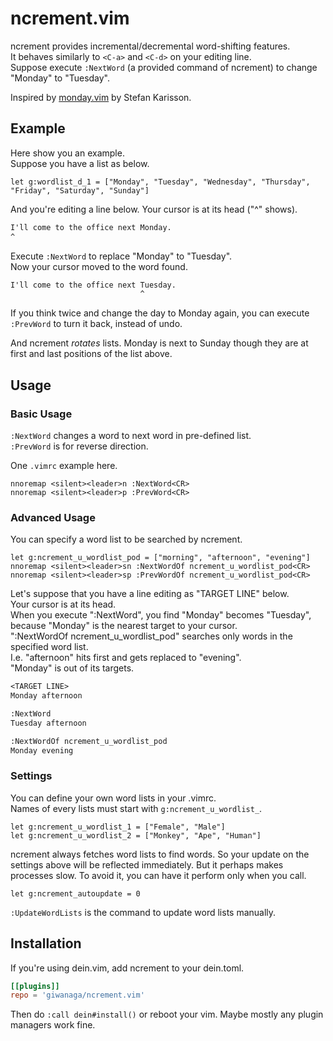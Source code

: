 # ncrement.vim
ncrement provides incremental/decremental word-shifting features.  
It behaves similarly to `<C-a>` and `<C-d>` on your editing line.  
Suppose execute `:NextWord` (a provided command of ncrement) to change "Monday" to "Tuesday".  

Inspired by [monday.vim](https://www.vim.org/scripts/script.php?script_id=1046) by Stefan Karisson.

## Example
Here show you an example.  
Suppose you have a list as below.

```.vimrc
let g:wordlist_d_1 = ["Monday", "Tuesday", "Wednesday", "Thursday", "Friday", "Saturday", "Sunday"]
```
 
And you're editing a line below. Your cursor is at its head ("^" shows).
```example.txt
I'll come to the office next Monday.
^
```

Execute `:NextWord` to replace "Monday" to "Tuesday".  
Now your cursor moved to the word found.

```example.txt
I'll come to the office next Tuesday.
                             ^
```

If you think twice and change the day to Monday again, you can execute `:PrevWord` to turn it back, instead of undo.

And ncrement *rotates* lists.
Monday is next to Sunday though they are at first and last positions of the list above.


## Usage
### Basic Usage
`:NextWord` changes a word to next word in pre-defined list.  
`:PrevWord` is for reverse direction.

One `.vimrc` example here.

```.vimrc
nnoremap <silent><leader>n :NextWord<CR>
nnoremap <silent><leader>p :PrevWord<CR>
```

### Advanced Usage
You can specify a word list to be searched by ncrement.

```.vimrc
let g:ncrement_u_wordlist_pod = ["morning", "afternoon", "evening"]
nnoremap <silent><leader>sn :NextWordOf ncrement_u_wordlist_pod<CR>
nnoremap <silent><leader>sp :PrevWordOf ncrement_u_wordlist_pod<CR>
```

Let's suppose that you have a line editing as "TARGET LINE" below.  
Your cursor is at its head.  
When you execute ":NextWord", you find "Monday" becomes "Tuesday", because "Monday" is the nearest target to your cursor.  
":NextWordOf ncrement_u_wordlist_pod" searches only words in the specified word list.  
I.e. "afternoon" hits first and gets replaced to "evening".  
"Monday" is out of its targets.

```example.txt
<TARGET LINE>
Monday afternoon

:NextWord
Tuesday afternoon

:NextWordOf ncrement_u_wordlist_pod
Monday evening
```

### Settings
You can define your own word lists in your .vimrc.  
Names of every lists must start with `g:ncrement_u_wordlist_`.

```
let g:ncrement_u_wordlist_1 = ["Female", "Male"]
let g:ncrement_u_wordlist_2 = ["Monkey", "Ape", "Human"]
```

ncrement always fetches word lists to find words.
So your update on the settings above will be reflected immediately.
But it perhaps makes processes slow.
To avoid it, you can have it perform only when you call.

```
let g:ncrement_autoupdate = 0
```

`:UpdateWordLists` is the command to update word lists manually.


## Installation
If you're using dein.vim, add ncrement to your dein.toml.

```dein.toml
[[plugins]]
repo = 'giwanaga/ncrement.vim'
```
Then do `:call dein#install()` or reboot your vim.
Maybe mostly any plugin managers work fine.

